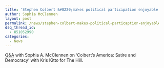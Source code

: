 ```yaml
---
title: 'Stephen Colbert &#8220;makes political participation enjoyable.&#8221;'
author: Sophia McClennen
layout: post
permalink: /news/stephen-colbert-makes-political-particaption-enjoyable/
dsq_thread_id:
  - 851052990
categories:
  - News
---
```

[Q&A][1] with Sophia A. McClennen on &#8216;Colbert’s America: Satire and Democracy&#8217; with Kris Kitto for The Hill.

 [1]: http://thehill.com/capital-living/cover-stories/250201-qaa-with-sophia-a-mcclennen-author-colberts-america-satire-and-democracy-